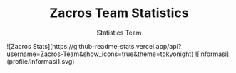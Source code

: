 <div align="center">
<h1>Zacros Team Statistics</h1>
<p> Statistics Team </p>
</div>
![Zacros Stats](https://github-readme-stats.vercel.app/api?username=Zacros-Team&show_icons=true&theme=tokyonight)
![informasi](profile/informasi1.svg)
